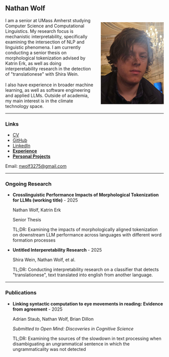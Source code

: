 ## Nathan Wolf

<div style="display: flex; align-items: center;">
  <p style="margin: 0; max-width: 70%;">
    I am a senior at UMass Amherst studying Computer Science and Computational Linguistics. My research focus is mechanistic interpretability, specifically examining the intersection of NLP and linguistic phenomena. I am currently conducting a senior thesis on morphological tokenization advised by Katrin Erk, as well as doing interperetability research in the detection of "translationese" with Shira Wein.
    <br><br>
    I also have experience in broader machine learning, as well as software engineering and applied LLMs. Outside of academia, my main interest is in the climate technology space.
  </p>
  <img src="face.jpg" alt="my face" style="width: 200px; margin-left: 20px;">
</div>

-------------
### Links
- [CV](cv.pdf)
- [GitHub](https://github.com/Timmald)
- [LinkedIn](https://www.linkedin.com/in/nathanw0lf/)
- **[Experience](/experience)**
- **[Personal Projects](/projects)**

Email: [nwolf3275@gmail.com](mailto:nwolf3275@gmail.com)

-----------------
### Ongoing Research
- **Crosslinguistic Performance Impacts of Morphological Tokenization for LLMs (working title)** - 2025

  Nathan Wolf, Katrin Erk

  Senior Thesis


  TL;DR: Examining the impacts of morphologically aligned tokenization on downstream LLM performance across languages with different word formation processes

- **Untitled Interperetability Research** - 2025

  Shira Wein, Nathan Wolf, et al.


  TL;DR: Conducting interpretability research on a classifier that detects "translationese", text translated into english from another language.
  
----------------------
### Publications
- **Linking syntactic computation to eye movements in reading:  Evidence from agreement** - 2025

  Adrian Staub, Nathan Wolf, Brian Dillon

  *Submitted to Open Mind: Discoveries in Cognitive Science*


  TL;DR: Examining the sources of the slowdown in text processing when disambiguating an ungrammatical sentence in which the ungrammaticality was not detected
